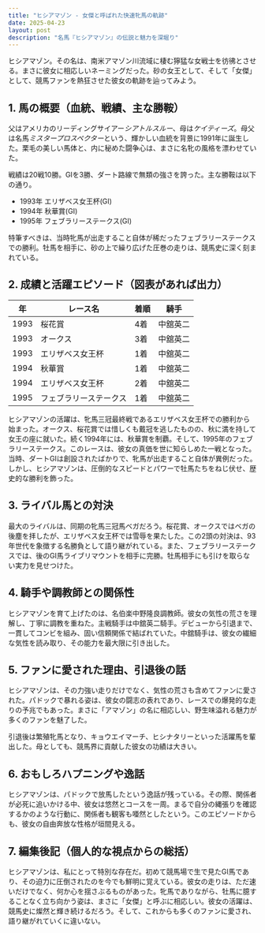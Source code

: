 ```yaml
---
title: "ヒシアマゾン - 女傑と呼ばれた快速牝馬の軌跡"
date: 2025-04-23
layout: post
description: "名馬『ヒシアマゾン』の伝説と魅力を深堀り"
---
```


ヒシアマゾン。その名は、南米アマゾン川流域に棲む獰猛な女戦士を彷彿とさせる。まさに彼女に相応しいネーミングだった。砂の女王として、そして「女傑」として、競馬ファンを熱狂させた彼女の軌跡を辿ってみよう。

## 1. 馬の概要（血統、戦績、主な勝鞍）

父はアメリカのリーディングサイアー*シアトルスルー*、母は*ケイティーズ*。母父は名馬*ミスタープロスペクター*という、輝かしい血統を背景に1991年に誕生した。栗毛の美しい馬体と、内に秘めた闘争心は、まさに名牝の風格を漂わせていた。

戦績は20戦10勝。GⅠを3勝、ダート路線で無類の強さを誇った。主な勝鞍は以下の通り。

* 1993年 エリザベス女王杯(GⅠ)
* 1994年 秋華賞(GⅠ)
* 1995年 フェブラリーステークス(GⅠ)

特筆すべきは、当時牝馬が出走すること自体が稀だったフェブラリーステークスでの勝利。牡馬を相手に、砂の上で繰り広げた圧巻の走りは、競馬史に深く刻まれている。

## 2. 成績と活躍エピソード（図表があれば出力）

| 年 | レース名 | 着順 | 騎手 |
|---|---|---|---|
| 1993 | 桜花賞 | 4着 | 中舘英二 |
| 1993 | オークス | 3着 | 中舘英二 |
| 1993 | エリザベス女王杯 | 1着 | 中舘英二 |
| 1994 | 秋華賞 | 1着 | 中舘英二 |
| 1994 | エリザベス女王杯 | 2着 | 中舘英二 |
| 1995 | フェブラリーステークス | 1着 | 中舘英二 |

ヒシアマゾンの活躍は、牝馬三冠最終戦であるエリザベス女王杯での勝利から始まった。オークス、桜花賞では惜しくも戴冠を逃したものの、秋に満を持して女王の座に就いた。続く1994年には、秋華賞を制覇。そして、1995年のフェブラリーステークス。このレースは、彼女の真価を世に知らしめた一戦となった。当時、ダートGⅠは創設されたばかりで、牝馬が出走すること自体が異例だった。しかし、ヒシアマゾンは、圧倒的なスピードとパワーで牡馬たちをねじ伏せ、歴史的な勝利を飾った。

## 3. ライバル馬との対決

最大のライバルは、同期の牝馬三冠馬ベガだろう。桜花賞、オークスではベガの後塵を拝したが、エリザベス女王杯では雪辱を果たした。この2頭の対決は、93年世代を象徴する名勝負として語り継がれている。また、フェブラリーステークスでは、後のGⅠ馬ライブリマウントを相手に完勝。牡馬相手にも引けを取らない実力を見せつけた。

## 4. 騎手や調教師との関係性

ヒシアマゾンを育て上げたのは、名伯楽中野隆良調教師。彼女の気性の荒さを理解し、丁寧に調教を重ねた。主戦騎手は中舘英二騎手。デビューから引退まで、一貫してコンビを組み、固い信頼関係で結ばれていた。中舘騎手は、彼女の繊細な気性を読み取り、その能力を最大限に引き出した。

## 5. ファンに愛された理由、引退後の話

ヒシアマゾンは、その力強い走りだけでなく、気性の荒さも含めてファンに愛された。パドックで暴れる姿は、彼女の闘志の表れであり、レースでの爆発的な走りの予兆でもあった。まさに「アマゾン」の名に相応しい、野生味溢れる魅力が多くのファンを魅了した。

引退後は繁殖牝馬となり、キョウエイマーチ、ヒシナタリーといった活躍馬を輩出した。母としても、競馬界に貢献した彼女の功績は大きい。

## 6. おもしろハプニングや逸話

ヒシアマゾンは、パドックで放馬したという逸話が残っている。その際、関係者が必死に追いかける中、彼女は悠然とコースを一周。まるで自分の縄張りを確認するかのような行動に、関係者も観客も唖然としたという。このエピソードからも、彼女の自由奔放な性格が垣間見える。

## 7. 編集後記（個人的な視点からの総括）

ヒシアマゾンは、私にとって特別な存在だ。初めて競馬場で生で見たGⅠ馬であり、その迫力に圧倒されたのを今でも鮮明に覚えている。彼女の走りは、ただ速いだけでなく、何か心を揺さぶるものがあった。牝馬でありながら、牡馬に臆することなく立ち向かう姿は、まさに「女傑」と呼ぶに相応しい。彼女の活躍は、競馬史に燦然と輝き続けるだろう。そして、これからも多くのファンに愛され、語り継がれていくに違いない。
